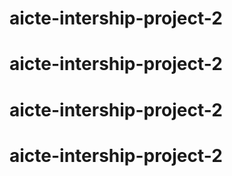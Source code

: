 # aicte-intership-project-2
# aicte-intership-project-2
# aicte-intership-project-2
# aicte-intership-project-2
